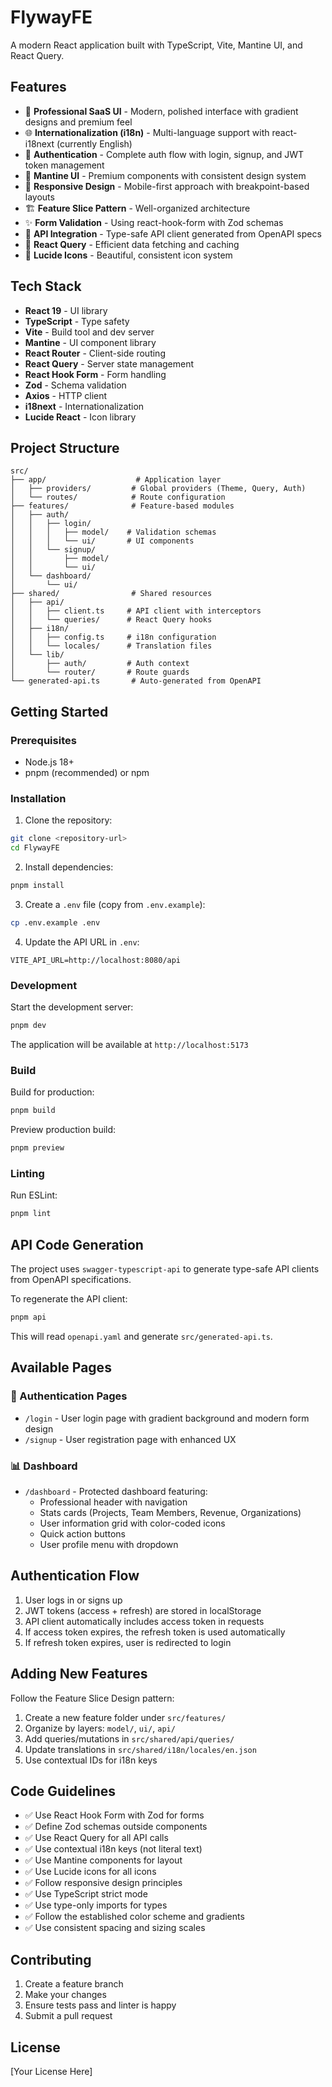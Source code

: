 # FlywayFE

A modern React application built with TypeScript, Vite, Mantine UI, and React Query.

## Features

- 🎨 **Professional SaaS UI** - Modern, polished interface with gradient designs and premium feel
- 🌐 **Internationalization (i18n)** - Multi-language support with react-i18next (currently English)
- 🔐 **Authentication** - Complete auth flow with login, signup, and JWT token management
- 💎 **Mantine UI** - Premium components with consistent design system
- 📱 **Responsive Design** - Mobile-first approach with breakpoint-based layouts
- 🏗️ **Feature Slice Pattern** - Well-organized architecture
- ✨ **Form Validation** - Using react-hook-form with Zod schemas
- 🔄 **API Integration** - Type-safe API client generated from OpenAPI specs
- 🚀 **React Query** - Efficient data fetching and caching
- 🎯 **Lucide Icons** - Beautiful, consistent icon system

## Tech Stack

- **React 19** - UI library
- **TypeScript** - Type safety
- **Vite** - Build tool and dev server
- **Mantine** - UI component library
- **React Router** - Client-side routing
- **React Query** - Server state management
- **React Hook Form** - Form handling
- **Zod** - Schema validation
- **Axios** - HTTP client
- **i18next** - Internationalization
- **Lucide React** - Icon library

## Project Structure

```
src/
├── app/                    # Application layer
│   ├── providers/         # Global providers (Theme, Query, Auth)
│   └── routes/            # Route configuration
├── features/              # Feature-based modules
│   ├── auth/
│   │   ├── login/
│   │   │   ├── model/    # Validation schemas
│   │   │   └── ui/       # UI components
│   │   └── signup/
│   │       ├── model/
│   │       └── ui/
│   └── dashboard/
│       └── ui/
├── shared/                # Shared resources
│   ├── api/
│   │   ├── client.ts     # API client with interceptors
│   │   └── queries/      # React Query hooks
│   ├── i18n/
│   │   ├── config.ts     # i18n configuration
│   │   └── locales/      # Translation files
│   └── lib/
│       ├── auth/         # Auth context
│       └── router/       # Route guards
└── generated-api.ts       # Auto-generated from OpenAPI
```

## Getting Started

### Prerequisites

- Node.js 18+ 
- pnpm (recommended) or npm

### Installation

1. Clone the repository:
```bash
git clone <repository-url>
cd FlywayFE
```

2. Install dependencies:
```bash
pnpm install
```

3. Create a `.env` file (copy from `.env.example`):
```bash
cp .env.example .env
```

4. Update the API URL in `.env`:
```
VITE_API_URL=http://localhost:8080/api
```

### Development

Start the development server:
```bash
pnpm dev
```

The application will be available at `http://localhost:5173`

### Build

Build for production:
```bash
pnpm build
```

Preview production build:
```bash
pnpm preview
```

### Linting

Run ESLint:
```bash
pnpm lint
```

## API Code Generation

The project uses `swagger-typescript-api` to generate type-safe API clients from OpenAPI specifications.

To regenerate the API client:
```bash
pnpm api
```

This will read `openapi.yaml` and generate `src/generated-api.ts`.

## Available Pages

### 🔐 Authentication Pages
- `/login` - User login page with gradient background and modern form design
- `/signup` - User registration page with enhanced UX

### 📊 Dashboard
- `/dashboard` - Protected dashboard featuring:
  - Professional header with navigation
  - Stats cards (Projects, Team Members, Revenue, Organizations)
  - User information grid with color-coded icons
  - Quick action buttons
  - User profile menu with dropdown

## Authentication Flow

1. User logs in or signs up
2. JWT tokens (access + refresh) are stored in localStorage
3. API client automatically includes access token in requests
4. If access token expires, the refresh token is used automatically
5. If refresh token expires, user is redirected to login

## Adding New Features

Follow the Feature Slice Design pattern:

1. Create a new feature folder under `src/features/`
2. Organize by layers: `model/`, `ui/`, `api/`
3. Add queries/mutations in `src/shared/api/queries/`
4. Update translations in `src/shared/i18n/locales/en.json`
5. Use contextual IDs for i18n keys

## Code Guidelines

- ✅ Use React Hook Form with Zod for forms
- ✅ Define Zod schemas outside components
- ✅ Use React Query for all API calls
- ✅ Use contextual i18n keys (not literal text)
- ✅ Use Mantine components for layout
- ✅ Use Lucide icons for all icons
- ✅ Follow responsive design principles
- ✅ Use TypeScript strict mode
- ✅ Use type-only imports for types
- ✅ Follow the established color scheme and gradients
- ✅ Use consistent spacing and sizing scales

## Contributing

1. Create a feature branch
2. Make your changes
3. Ensure tests pass and linter is happy
4. Submit a pull request

## License

[Your License Here]
